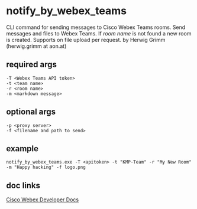 notify_by_webex_teams
=====================
CLI command for sending messages to Cisco Webex Teams rooms.
Send messages and files to Webex Teams. If *room name* is not found a new room is created.
Supports on file upload per request. 
by Herwig Grimm (herwig.grimm at aon.at)

required args
-------------
```
-T <Webex Teams API token>
-t <team name>
-r <room name>
-m <markdown message>
```

optional args
-------------
```
-p <proxy server>
-f <filename and path to send>
```

example
-------
```
notify_by_webex_teams.exe -T <apitoken> -t "KMP-Team" -r "My New Room" -m "Happy hacking" -f logo.png
```

doc links
---------

[Cisco Webex Developer Docs](https://developer.webex.com/getting-started.html)

